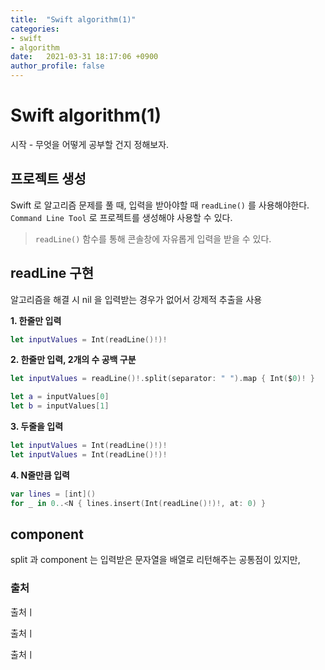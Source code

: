 ```yaml
---
title:  "Swift algorithm(1)"
categories:
- swift
- algorithm
date:   2021-03-31 18:17:06 +0900
author_profile: false
---
```


# Swift algorithm(1)

시작 - 무엇을 어떻게 공부할 건지 정해보자.


## 프로젝트 생성
Swift 로 알고리즘 문제를 풀 때, 입력을 받아야할 때 `readLine()` 를 사용해야한다.
`Command Line Tool` 로 프로젝트를 생성해야 사용할 수 있다.
> `readLine()` 함수를 통해 콘솔창에 자유롭게 입력을 받을 수 있다.

## readLine 구현
알고리즘을 해결 시 nil 을 입력받는 경우가 없어서 강제적 추출을 사용

**1. 한줄만 입력**
```swift
let inputValues = Int(readLine()!)!
```
**2. 한줄만 입력, 2개의 수 공백 구분**
```swift
let inputValues = readLine()!.split(separator: " ").map { Int($0)! }

let a = inputValues[0]
let b = inputValues[1]
```

**3. 두줄을 입력**
```swift
let inputValues = Int(readLine()!)!
let inputValues = Int(readLine()!)!
```
**4. N줄만큼 입력**
```swift
var lines = [int]()
for _ in 0..<N { lines.insert(Int(readLine()!)!, at: 0) }
```

## component
split 과 component 는 입력받은 문자열을 배열로 리턴해주는 공통점이 있지만, 

### 출처
출처ㅣ

출처ㅣ

출처ㅣ
